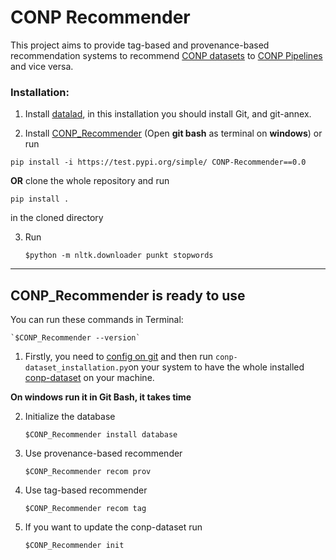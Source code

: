 # CONP Recommender

This project aims to provide tag-based and provenance-based recommendation systems to recommend [CONP datasets](https://portal.conp.ca/search) to [CONP Pipelines](https://portal.conp.ca/pipelines) and vice versa. 


### Installation:


1. Install [datalad](https://handbook.datalad.org/en/latest/intro/installation.html), in this installation you should install Git, and git-annex.
    
2. Install [CONP_Recommender](https://test.pypi.org/project/CONP-Recommender/0.0/)  (Open **git bash** as terminal on **windows**) or run

 `pip install -i https://test.pypi.org/simple/ CONP-Recommender==0.0`
 
 **OR** clone the whole repository and run 
 
 `pip install .` 
 
in the cloned directory

3. Run

   `$python -m nltk.downloader punkt stopwords` 


---

## CONP_Recommender is ready to use 

You can run these commands in Terminal:

	`$CONP_Recommender --version`
	
1. Firstly, you need to [config on git](https://docs.github.com/en/github/using-git/setting-your-username-in-git) and then run `conp-dataset_installation.py`on your system to have the whole installed [conp-dataset](https://github.com/CONP-PCNO/conp-dataset) on your machine.

**On windows run it in Git Bash, it takes time**


2. Initialize the database

   `$CONP_Recommender install database`

3. Use provenance-based recommender

   `$CONP_Recommender recom prov`

4. Use tag-based recommender

   `$CONP_Recommender recom tag`

5. If you want to update the conp-dataset run

   `$CONP_Recommender init`




 



